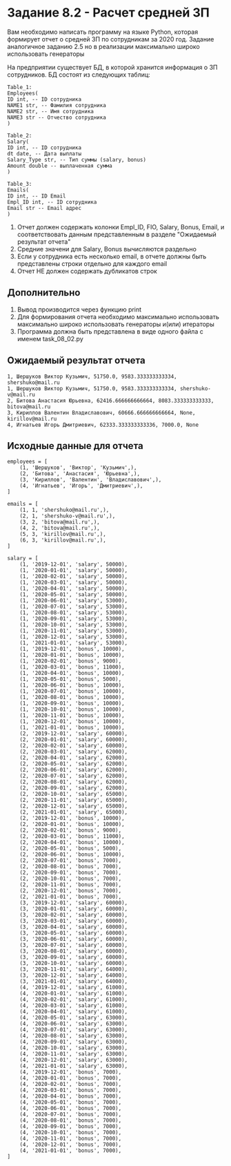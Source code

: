 # Задание 8.2 - Расчет средней ЗП

Вам необходимо написать программу на языке Python, которая формирует отчет о средней ЗП по сотрудникам за 2020 год.
Задание аналогичное заданию 2.5 но в реализации максимально широко использовать генераторы

На предприятии существует БД, в которой хранится информация о ЗП сотрудников. БД состоят из следующих таблиц:
```
Table_1: 
Employees(
ID int, -- ID сотрудника
NAME1 str, -- Фамилия сотрудника
NAME2 str, -- Имя сотрудника
NAME3 str -- Отчество сотрудника
)

Table_2: 
Salary(
ID int, -- ID сотрудника
dt date, -- Дата выплаты
Salary_Type str, -- Тип суммы (salary, bonus)
Amount double -- выплаченная сумма
)

Table_3: 
Emails(
ID int, -- ID Email
Empl_ID int, -- ID сотрудника
Email str -- Email адрес
)
```

1. Отчет должен содержать колонки Empl_ID, FIO, Salary, Bonus, Email, и соответствовать данным представленным в разделе "Ожидаемый результат отчета"    
2. Средние значени для Salary, Bonus вычисляются раздельно
3. Если у сотрудника есть несколько email, в отчете должны быть представлены строки отдельно для каждого email 
4. Отчет НЕ должен содержать дубликатов строк

## Дополнительно
1. Вывод производится через функцию print
2. Для формирования отчета необходимо максимально использовать максимально широко использовать генераторы и(или) итераторы
3. Программа должна быть представлена в виде одного файла с именем task_08_02.py


## Ожидаемый результат отчета 
```
1, Шершуков Виктор Кузьмич, 51750.0, 9583.333333333334, shershuko@mail.ru
1, Шершуков Виктор Кузьмич, 51750.0, 9583.333333333334, shershuko-v@mail.ru
2, Битова Анастасия Юрьевна, 62416.666666666664, 8083.333333333333, bitova@mail.ru
3, Кириллов Валентин Владиславович, 60666.666666666664, None, kirillov@mail.ru
4, Игнатьев Игорь Дмитриевич, 62333.333333333336, 7000.0, None
```

## Исходные данные для отчета
```
employees = [
    (1, 'Шершуков', 'Виктор', 'Кузьмич',),
    (2, 'Битова', 'Анастасия', 'Юрьевна',),
    (3, 'Кириллов', 'Валентин', 'Владиславович',),
    (4, 'Игнатьев', 'Игорь', 'Дмитриевич',),
]

emails = [
    (1, 1, 'shershuko@mail.ru',),
    (2, 1, 'shershuko-v@mail.ru',),
    (3, 2, 'bitova@mail.ru',),
    (4, 2, 'bitova@mail.ru',),
    (5, 3, 'kirillov@mail.ru',),
    (6, 3, 'kirillov@mail.ru',),
]

salary = [
    (1, '2019-12-01', 'salary', 50000),
    (1, '2020-01-01', 'salary', 50000),
    (1, '2020-02-01', 'salary', 50000),
    (1, '2020-03-01', 'salary', 50000),
    (1, '2020-04-01', 'salary', 50000),
    (1, '2020-05-01', 'salary', 50000),
    (1, '2020-06-01', 'salary', 53000),
    (1, '2020-07-01', 'salary', 53000),
    (1, '2020-08-01', 'salary', 53000),
    (1, '2020-09-01', 'salary', 53000),
    (1, '2020-10-01', 'salary', 53000),
    (1, '2020-11-01', 'salary', 53000),
    (1, '2020-12-01', 'salary', 53000),
    (1, '2021-01-01', 'salary', 53000),
    (1, '2019-12-01', 'bonus', 10000),
    (1, '2020-01-01', 'bonus', 10000),
    (1, '2020-02-01', 'bonus', 9000),
    (1, '2020-03-01', 'bonus', 11000),
    (1, '2020-04-01', 'bonus', 10000),
    (1, '2020-05-01', 'bonus', 5000),
    (1, '2020-06-01', 'bonus', 10000),
    (1, '2020-07-01', 'bonus', 10000),
    (1, '2020-08-01', 'bonus', 10000),
    (1, '2020-09-01', 'bonus', 10000),
    (1, '2020-10-01', 'bonus', 10000),
    (1, '2020-11-01', 'bonus', 10000),
    (1, '2020-12-01', 'bonus', 10000),
    (1, '2021-01-01', 'bonus', 10000),
    (2, '2019-12-01', 'salary', 60000),
    (2, '2020-01-01', 'salary', 60000),
    (2, '2020-02-01', 'salary', 60000),
    (2, '2020-03-01', 'salary', 62000),
    (2, '2020-04-01', 'salary', 62000),
    (2, '2020-05-01', 'salary', 62000),
    (2, '2020-06-01', 'salary', 62000),
    (2, '2020-07-01', 'salary', 62000),
    (2, '2020-08-01', 'salary', 62000),
    (2, '2020-09-01', 'salary', 62000),
    (2, '2020-10-01', 'salary', 65000),
    (2, '2020-11-01', 'salary', 65000),
    (2, '2020-12-01', 'salary', 65000),
    (2, '2021-01-01', 'salary', 65000),
    (2, '2019-12-01', 'bonus', 10000),
    (2, '2020-01-01', 'bonus', 10000),
    (2, '2020-02-01', 'bonus', 9000),
    (2, '2020-03-01', 'bonus', 11000),
    (2, '2020-04-01', 'bonus', 10000),
    (2, '2020-05-01', 'bonus', 5000),
    (2, '2020-06-01', 'bonus', 10000),
    (2, '2020-07-01', 'bonus', 7000),
    (2, '2020-08-01', 'bonus', 7000),
    (2, '2020-09-01', 'bonus', 7000),
    (2, '2020-10-01', 'bonus', 7000),
    (2, '2020-11-01', 'bonus', 7000),
    (2, '2020-12-01', 'bonus', 7000),
    (2, '2021-01-01', 'bonus', 7000),
    (3, '2019-12-01', 'salary', 60000),
    (3, '2020-01-01', 'salary', 60000),
    (3, '2020-02-01', 'salary', 60000),
    (3, '2020-03-01', 'salary', 60000),
    (3, '2020-04-01', 'salary', 60000),
    (3, '2020-05-01', 'salary', 60000),
    (3, '2020-06-01', 'salary', 60000),
    (3, '2020-07-01', 'salary', 60000),
    (3, '2020-08-01', 'salary', 60000),
    (3, '2020-09-01', 'salary', 60000),
    (3, '2020-10-01', 'salary', 60000),
    (3, '2020-11-01', 'salary', 64000),
    (3, '2020-12-01', 'salary', 64000),
    (3, '2021-01-01', 'salary', 64000),
    (4, '2019-12-01', 'salary', 61000),
    (4, '2020-01-01', 'salary', 61000),
    (4, '2020-02-01', 'salary', 61000),
    (4, '2020-03-01', 'salary', 61000),
    (4, '2020-04-01', 'salary', 61000),
    (4, '2020-05-01', 'salary', 63000),
    (4, '2020-06-01', 'salary', 63000),
    (4, '2020-07-01', 'salary', 63000),
    (4, '2020-08-01', 'salary', 63000),
    (4, '2020-09-01', 'salary', 63000),
    (4, '2020-10-01', 'salary', 63000),
    (4, '2020-11-01', 'salary', 63000),
    (4, '2020-12-01', 'salary', 63000),
    (4, '2021-01-01', 'salary', 63000),
    (4, '2019-12-01', 'bonus', 7000),
    (4, '2020-01-01', 'bonus', 7000),
    (4, '2020-02-01', 'bonus', 7000),
    (4, '2020-03-01', 'bonus', 7000),
    (4, '2020-04-01', 'bonus', 7000),
    (4, '2020-05-01', 'bonus', 7000),
    (4, '2020-06-01', 'bonus', 7000),
    (4, '2020-07-01', 'bonus', 7000),
    (4, '2020-08-01', 'bonus', 7000),
    (4, '2020-09-01', 'bonus', 7000),
    (4, '2020-10-01', 'bonus', 7000),
    (4, '2020-11-01', 'bonus', 7000),
    (4, '2020-12-01', 'bonus', 7000),
    (4, '2021-01-01', 'bonus', 7000),
]
```